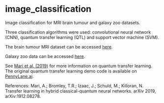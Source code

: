 # image_classification
Image classification for MRI brain tumour and galaxy zoo datasets.

Three classification algorithms were used: convolutional neural network (CNN), quantum transfer learning (QTL) and support vector machine (SVM).

The brain tumour MRI dataset can be accessed [here](https://www.kaggle.com/datasets/masoudnickparvar/brain-tumor-mri-dataset).

Galaxy zoo data can be accessed [here](https://data.galaxyzoo.org/).


See [Mari et al. (2019)](https://arxiv.org/abs/1912.08278) for more information on quantum transfer learning. The original quantum transfer learning demo code is available on [PennyLane.ai](https://pennylane.ai/qml/demos/tutorial_quantum_transfer_learning.html).

References:
Mari, A.; Bromley, T.R.; Izaac, J.; Schuld, M.; Killoran, N. Transfer learning in hybrid classical-quantum neural networks. arXiv 2019, arXiv:1912.08278. 
